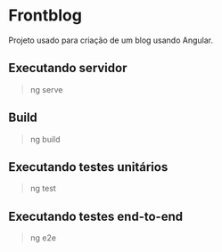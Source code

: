 # Frontblog

Projeto usado para criação de um blog usando Angular.

## Executando servidor

> ng serve

## Build

> ng build

## Executando testes unitários

> ng test

## Executando testes end-to-end

> ng e2e
